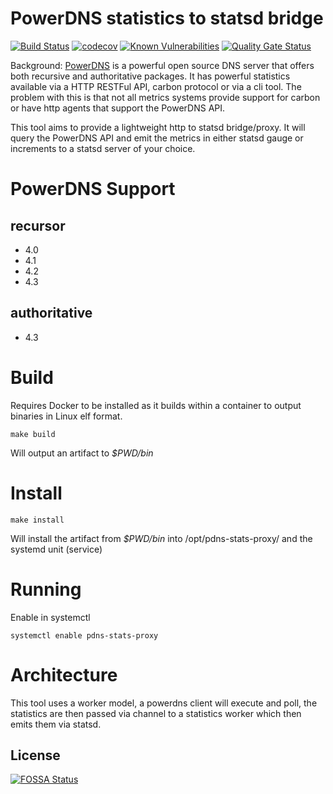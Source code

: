 # PowerDNS statistics to statsd bridge

[![Build Status](https://travis-ci.org/jimmystewpot/pdns-statsd-proxy.png?branch=master)](https://travis-ci.org/jimmystewpot/pdns-statsd-proxy) [![codecov](https://codecov.io/gh/jimmystewpot/pdns-statsd-proxy/branch/master/graph/badge.svg)](https://codecov.io/gh/jimmystewpot/pdns-statsd-proxy) [![Known Vulnerabilities](https://snyk.io/test/github/jimmystewpot/pdns-statsd-proxy/badge.svg)](https://snyk.io/test/github/jimmystewpot/pdns-statsd-proxy) [![Quality Gate Status](https://sonarcloud.io/api/project_badges/measure?project=jimmystewpot_pdns-statsd-proxy&metric=alert_status)](https://sonarcloud.io/dashboard?id=jimmystewpot_pdns-statsd-proxy)

Background: [PowerDNS](https://www.powerdns.com/) is a powerful open source DNS server that offers both recursive and authoritative packages. It has powerful statistics available via a HTTP RESTFul API, carbon protocol or via a cli tool. The problem with this is that not all metrics systems provide support for carbon or have http agents that support the PowerDNS API.

This tool aims to provide a lightweight http to statsd bridge/proxy. It will query the PowerDNS API and emit the metrics in either statsd gauge or increments to a statsd server of your choice.

# PowerDNS Support

## recursor

* 4.0
* 4.1
* 4.2
* 4.3

## authoritative

* 4.3


# Build

Requires Docker to be installed as it builds within a container to output binaries in Linux elf format.

```make build```

Will output an artifact to *$PWD/bin* 

# Install

```make install```

Will install the artifact from *$PWD/bin* into /opt/pdns-stats-proxy/ and the systemd unit (service)

# Running

Enable in systemctl

```systemctl enable pdns-stats-proxy```


# Architecture

This tool uses a worker model, a powerdns client will execute and poll, the statistics are then passed via channel to a statistics worker which then emits them via statsd.

## License

[![FOSSA Status](https://app.fossa.com/api/projects/git%2Bgithub.com%2Fjimmystewpot%2Fpdns-statsd-proxy.svg?type=large)](https://app.fossa.com/projects/git%2Bgithub.com%2Fjimmystewpot%2Fpdns-statsd-proxy?ref=badge_large)